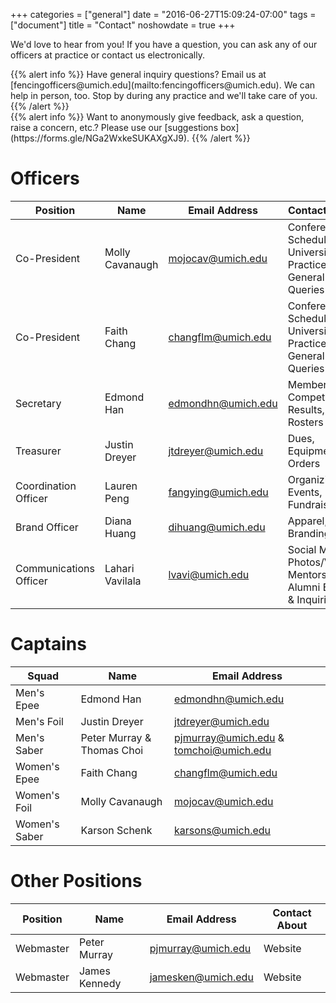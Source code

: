 +++
categories = ["general"]
date = "2016-06-27T15:09:24-07:00"
tags = ["document"]
title = "Contact"
noshowdate = true
+++

We'd love to hear from you! If you have a question, you can ask any of our officers at practice or contact us electronically.

<div class="container-fluid">
    <div class="row">

<div class="col-md-6">
{{% alert info %}}
Have general inquiry questions?
Email us at [fencingofficers@umich.edu](mailto:fencingofficers@umich.edu).
We can help in person, too. Stop by during any practice and we'll take care of you.
{{% /alert %}}
</div>

<div class="col-md-6">
{{% alert info %}}
Want to anonymously give feedback, ask a question, raise a concern, etc.?
Please use our [suggestions box](https://forms.gle/NGa2WxkeSUKAXgXJ9).
{{% /alert %}}
</div>
</div>
</div>


# Officers
| Position               | Name            | Email Address                                   | Contact About                            |
|------------------------|-----------------|-------------------------------------------------|------------------------------------------|
| Co-President           | Molly Cavanaugh | [mojocav@umich.edu](mailto:mojocav@umich.edu)   | Conference(s), Schedule, University Info, Practice, General Queries                |
| Co-President           | Faith Chang     | [changflm@umich.edu](mailto:changflm@umich.edu) | Conference(s), Schedule, University Info, Practice, General Queries |
| Secretary              | Edmond Han      | [edmondhn@umich.edu](mailto:edmondhn@umich.edu) | Membership, Competition Results, Rosters |
| Treasurer              | Justin Dreyer   | [jtdreyer@umich.edu](mailto:jtdreyer@umich.edu) | Dues, Equipment Orders                   |
| Coordination Officer   | Lauren Peng     | [fangying@umich.edu](mailto:fangying@umich.edu) | Organizing Events, Fundraisers           |
| Brand Officer          | Diana Huang     | [dihuang@umich.edu](mailto:dihuang@umich.edu)   | Apparel, Branding                        |
| Communications Officer | Lahari Vavilala | [lvavi@umich.edu](mailto:lvavi@umich.edu)       | Social Media, Photos/Videos, Mentorship, Alumni Events & Inquiries  |

# Captains
| Squad                  | Name                       | Email Address                                   |
|------------------------|----------------------------|-------------------------------------------------|
| Men's Epee             | Edmond Han                 | [edmondhn@umich.edu](mailto:edmondhn@umich.edu) |
| Men's Foil             | Justin Dreyer              | [jtdreyer@umich.edu](mailto:jtdreyer@umich.edu) |
| Men's Saber            | Peter Murray & Thomas Choi | [pjmurray@umich.edu](mailto:pjmurray@umich.edu) & [tomchoi@umich.edu](mailto:thomchoi@umich.edu)|
| Women's Epee           | Faith Chang                | [changflm@umich.edu](mailto:changflm@umich.edu) |
| Women's Foil           | Molly Cavanaugh            | [mojocav@umich.edu](mailto:mojocav@umich.edu)   |
| Women's Saber          | Karson Schenk              | [karsons@umich.edu](mailto:karsons@umich.edu)   |

# Other Positions
| Position               | Name            | Email Address                                   | Contact About                            |
|------------------------|-----------------|-------------------------------------------------|------------------------------------------|
| Webmaster              | Peter Murray    | [pjmurray@umich.edu](mailto:pjmurray@umich.edu) | Website                                  |
| Webmaster              | James Kennedy   | [jamesken@umich.edu](mailto:jamesken@umich.edu) | Website                                  |
